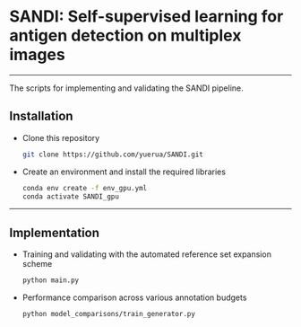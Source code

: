 # SANDI: Self-supervised learning for antigen detection on multiplex images

----

The scripts for implementing and validating the SANDI pipeline.

## Installation

- Clone this repository

  ```bash
  git clone https://github.com/yuerua/SANDI.git
  ```

- Create an environment and install the required libraries

  ```bash
  conda env create -f env_gpu.yml
  conda activate SANDI_gpu
  ```

---

## Implementation

- Training and validating with the automated reference set expansion scheme

  ```bash
  python main.py
  ```

- Performance comparison across various annotation budgets

  ```bash
  python model_comparisons/train_generator.py
  ```

  



